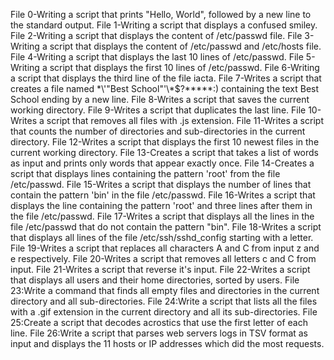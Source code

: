 File 0-Writing a script that prints "Hello, World", followed by a new line to the standard output.
File 1-Writing a script that displays a confused smiley.
File 2-Writing a script that displays the content of /etc/passwd file.
File 3-Writing a script that displays the content of /etc/passwd and /etc/hosts file.
File 4-Writing a script that displays the last 10 lines of /etc/passwd.
File 5-Writing a script that displays the first 10 lines of /etc/passwd.
File 6-Writing a script that displays the third line of the file iacta.
File 7-Writes a script that creates a file named \*\\'"Best School"\'\\*$\?\*\*\*\*\*:) containing the text Best School ending by a new line.
File 8-Writes a script that saves the current working directory.
File 9-Writes a script that duplicates the last line.
File 10-Writes a script that removes all files with .js extension.
File 11-Writes a script that counts the number of directories and sub-directories in the current directory.
File 12-Writes a script that displays the first 10 newest files in the current working directory.
File 13-Creates a script that takes a list of words as input and prints only words that appear exactly once.
File 14-Creates a script that displays lines containing the pattern 'root' from the file /etc/passwd.
File 15-Writes a script that displays the number of lines that contain the pattern 'bin' in the file /etc/passwd.
File 16-Writes a script that displays the line containing the pattern 'root' and three lines after them in the file /etc/passwd.
File 17-Writes a script that displays all the lines in the file /etc/passwd that do not contain the pattern "bin".
File 18-Writes a script that displays all lines of the file /etc/ssh/sshd_config starting with a letter.
File 19-Writes a script that replaces all characters A and C from input z and e respectively.
File 20-Writes a script that removes all letters c and C from input.
File 21-Writes a script that reverse it's input.
File 22-Writes a script that displays all users and their home directories, sorted by users.
File 23:Write a command that finds all empty files and directories in the current directory and all sub-directories.
File 24:Write a script that lists all the files with a .gif extension in the current directory and all its sub-directories.
File 25:Create a script that decodes acrostics that use the first letter of each line.
File 26:Write a script that parses web servers logs in TSV format as input and displays the 11 hosts or IP addresses which did the most requests.


